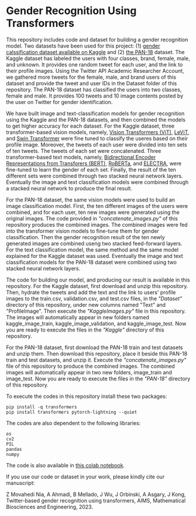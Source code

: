 # Gender Recognition Using Transformers

This repository includes code and dataset for building a gender recognition model. Two datasets have been used for this project: (1) [gender calssification dataset available on Kaggle](https://www.kaggle.com/datasets/crowdflower/twitter-user-gender-classification) and (2) [the PAN-18](https://zenodo.org/record/3746006) dataset. The Kaggle dataset has labeled the users with four classes, brand, female, male, and unknown. It provides one random tweet for each user, and the link to their profile images. Using the Twitter API Academic Researcher Account, we gathered more tweets for the female, male, and brand users of this dataset and provide the tweet and user IDs in the Dataset folder of this repository. The PAN-18 dataset has classified the users into two classes, female and male. It provides 100 tweets and 10 image contents posted by the user on Twitter for gender identification. 

We have built image and text-classification models for gender recognition using the Kaggle and the PAN-18 datasets, and then combined the models to get higher accuracy for each dataset. For the Kaggle dataset, three transformer-based vision models, namely, [Vision Transformers (ViT)](https://huggingface.co/docs/transformers/model_doc/vit), [LeViT](https://huggingface.co/docs/transformers/model_doc/levit), and [Swin Transformer](https://huggingface.co/docs/transformers/model_doc/swin) were fine tuned to classify the useres based on their profile image. Moreover, the tweets of each user were divided into ten sets of ten tweets. The tweets of each set were concatenated. Three transformer-based text models, namely, [Bidirectional Encoder Representations from Transforers (BERT)](https://huggingface.co/docs/transformers/model_doc/bert), [RoBERTa](https://huggingface.co/docs/transformers/model_doc/roberta), and [ELECTRA](https://huggingface.co/docs/transformers/model_doc/electra), were fine-tuned to learn the gender of each set. Finally, the result of the ten different sets were combined through two stacked neural network layers. Eventually the image and text classification models were combined through a stacked neural network to produce the final result.

For the PAN-18 dataset, the same vision models were used to build an image classification model. First, the ten different images of the users were combined, and for each user, ten new images were generated using the original images. The code provided in *"concatenate_images.py"* of this repository produces the combined images. 
The combined images were fed into the transformer vision models to fine-tune them for gender classification. Then the gender recognition result of the ten newly generated images are combined useng two stacked feed-forward layers. For the text classification model, the same method and the same model explained for the Kaggle dataset was used. Eventually the image and text classification models for the PAN-18 dataset were combined using two stacked neural network layers.

The code for building our model, and producing our result is available in this repository. For the Kaggle dataset, first download and unzip this repository. Then, hydrate the tweets and add the text and the link to users' profile images to the train.csv, validation.csv, and test.csv files, in the *"Dataset"* directory of this repository, under new columns named "Text" and "ProfileImage". Then execute the *"KaggleImages.py"* file in this repository. The images will automatically appear in new folders named kaggle_image_train, kaggle_image_validation, and kaggle_image_test. Now you are ready to execute the files in the *"Kaggle"* directory of this repository. 

For the PAN-18 dataset, first download the PAN-18 train and test datasets and unzip them. Then download this repository, place it beside this PAN-18 train and test datasets, and unzip it. Execute the *"concatenate_images.py"* file of this repository to produce the combined images. The combined images will automatically appear in two new folders, image_train and image_test. Now you are ready to execute the files in the *"PAN-18"* directory of this repository.

To execute the codes in this repository install these two packages:

    pip install -q transformers
    pip install transformers pytorch-lightning --quiet

The codes are also dependent to the following libraries:

    os
    cv2
    PIL
    pandas
    numpy

The code is also available in [this colab notebook](https://colab.research.google.com/drive/1e4YCl5qv-siLN2csaPpQdwn9gqgjGbCn).

If you use our code or dataset in your work, please kindly cite our manuscript:

Z Movahedi Nia, A Ahmadi, B Mellado, J Wu, J Orbinski, A Asgary, J Kong, Twitter-based gender recognition using transformers, AIMS, Mathematical Biosciences and Engineering, 2023.
